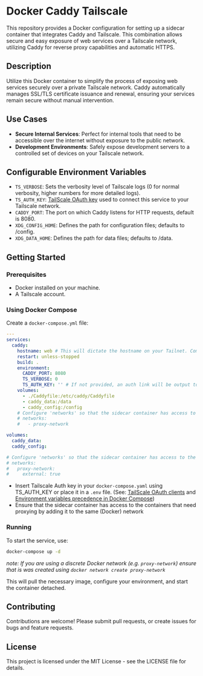 # Docker Caddy Tailscale

This repository provides a Docker configuration for setting up a sidecar container that integrates Caddy and Tailscale. This combination allows secure and easy exposure of web services over a Tailscale network, utilizing Caddy for reverse proxy capabilities and automatic HTTPS.

## Description

Utilize this Docker container to simplify the process of exposing web services securely over a private Tailscale network. Caddy automatically manages SSL/TLS certificate issuance and renewal, ensuring your services remain secure without manual intervention.

## Use Cases

- **Secure Internal Services**: Perfect for internal tools that need to be accessible over the internet without exposure to the public network.
- **Development Environments**: Safely expose development servers to a controlled set of devices on your Tailscale network.

## Configurable Environment Variables

- `TS_VERBOSE`: Sets the verbosity level of Tailscale logs (0 for normal verbosity, higher numbers for more detailed logs).
- `TS_AUTH_KEY`: [TailScale OAuth key](https://login.tailscale.com/admin/settings/oauth) used to connect this service to your Tailscale network.
- `CADDY_PORT`: The port on which Caddy listens for HTTP requests, default is 8080.
- `XDG_CONFIG_HOME`: Defines the path for configuration files; defaults to /config.
- `XDG_DATA_HOME`: Defines the path for data files; defaults to /data.

## Getting Started

### Prerequisites

- Docker installed on your machine.
- A Tailscale account.

### Using Docker Compose

Create a `docker-compose.yml` file:

```yaml
---
services:
  caddy:
    hostname: web # This will dictate the hostname on your Tailnet. Comment out to get a random 12 hexadecimal hostname.
    restart: unless-stopped
    build: .
    environment:
      CADDY_PORT: 8080
      TS_VERBOSE: 0
      TS_AUTH_KEY: '' # If not provided, an auth link will be output to the log - in that case set TS_VERBOSE to 1
    volumes:
      - ./Caddyfile:/etc/caddy/Caddyfile
      - caddy_data:/data
      - caddy_config:/config
    # Configure 'networks' so that the sidecar container has access to the containers that need proxying
    # networks:
    #   - proxy-network

volumes:
  caddy_data:
  caddy_config:

# Configure 'networks' so that the sidecar container has access to the containers that need proxying
# networks:
#   proxy-network:
#     external: true
```

- Insert Tailscale Auth key in your `docker-compose.yaml` using TS_AUTH_KEY or place it in a `.env` file. (See: [TailScale OAuth clients](https://login.tailscale.com/admin/settings/oauth) and [Environment variables precedence in Docker Compose](https://docs.docker.com/compose/environment-variables/envvars-precedence/))
- Ensure that the sidecar container has access to the containers that need proxying by adding it to the same (Docker) network

### Running

To start the service, use:

```bash
docker-compose up -d
```

_note: If you are using a discrete Docker network (e.g. `proxy-network`) ensure that is was created using `docker network create proxy-network`_

This will pull the necessary image, configure your environment, and start the container detached.

## Contributing

Contributions are welcome! Please submit pull requests, or create issues for bugs and feature requests.

## License

This project is licensed under the MIT License - see the LICENSE file for details.
